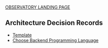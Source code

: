 [OBSERVATORY LANDING PAGE](../../README.md)

## Architecture Decision Records

- [Template](./template.md)
- [Choose Backend Programming Language](./choose-backend-programming-language.md)
